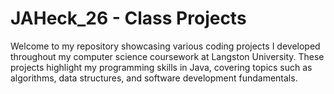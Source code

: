 # JAHeck_26 - Class Projects
Welcome to my repository showcasing various coding projects I developed throughout my computer science coursework 
at Langston University. These projects highlight my programming skills in 
Java, covering topics such as algorithms, data structures, 
and software development fundamentals.

